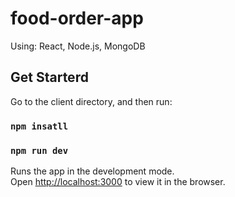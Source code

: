 # food-order-app

Using: React, Node.js, MongoDB

## Get Starterd

Go to the client directory, and then run:

### `npm insatll`

### `npm run dev`

Runs the app in the development mode.\
Open [http://localhost:3000](http://localhost:3000) to view it in the browser.
